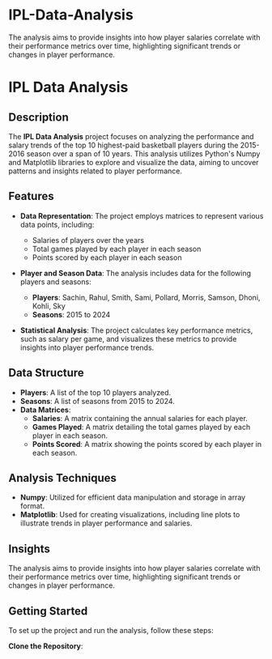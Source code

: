 # IPL-Data-Analysis
The analysis aims to provide insights into how player salaries correlate with their performance metrics over time, highlighting significant trends or changes in player performance.

# IPL Data Analysis

## Description
The **IPL Data Analysis** project focuses on analyzing the performance and salary trends of the top 10 highest-paid basketball players during the 2015-2016 season over a span of 10 years. This analysis utilizes Python's Numpy and Matplotlib libraries to explore and visualize the data, aiming to uncover patterns and insights related to player performance.

## Features
- **Data Representation**: The project employs matrices to represent various data points, including:
  - Salaries of players over the years
  - Total games played by each player in each season
  - Points scored by each player in each season

- **Player and Season Data**: The analysis includes data for the following players and seasons:
  - **Players**: Sachin, Rahul, Smith, Sami, Pollard, Morris, Samson, Dhoni, Kohli, Sky
  - **Seasons**: 2015 to 2024

- **Statistical Analysis**: The project calculates key performance metrics, such as salary per game, and visualizes these metrics to provide insights into player performance trends.

## Data Structure
- **Players**: A list of the top 10 players analyzed.
- **Seasons**: A list of seasons from 2015 to 2024.
- **Data Matrices**:
  - **Salaries**: A matrix containing the annual salaries for each player.
  - **Games Played**: A matrix detailing the total games played by each player in each season.
  - **Points Scored**: A matrix showing the points scored by each player in each season.

## Analysis Techniques
- **Numpy**: Utilized for efficient data manipulation and storage in array format.
- **Matplotlib**: Used for creating visualizations, including line plots to illustrate trends in player performance and salaries.

## Insights
The analysis aims to provide insights into how player salaries correlate with their performance metrics over time, highlighting significant trends or changes in player performance.

## Getting Started
To set up the project and run the analysis, follow these steps:

 **Clone the Repository**:

